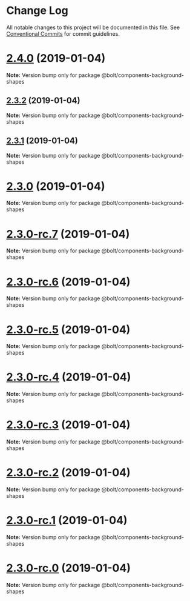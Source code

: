 # Change Log

All notable changes to this project will be documented in this file.
See [Conventional Commits](https://conventionalcommits.org) for commit guidelines.

# [2.4.0](https://github.com/bolt-design-system/bolt/tree/master/packages/components/bolt-background-shapes/compare/v2.3.2...v2.4.0) (2019-01-04)

**Note:** Version bump only for package @bolt/components-background-shapes





## [2.3.2](https://github.com/bolt-design-system/bolt/tree/master/packages/components/bolt-background-shapes/compare/v2.3.1...v2.3.2) (2019-01-04)

**Note:** Version bump only for package @bolt/components-background-shapes





## [2.3.1](https://github.com/bolt-design-system/bolt/tree/master/packages/components/bolt-background-shapes/compare/v2.3.0...v2.3.1) (2019-01-04)

**Note:** Version bump only for package @bolt/components-background-shapes





# [2.3.0](https://github.com/bolt-design-system/bolt/tree/master/packages/components/bolt-background-shapes/compare/v2.3.0-rc.7...v2.3.0) (2019-01-04)

**Note:** Version bump only for package @bolt/components-background-shapes





# [2.3.0-rc.7](https://github.com/bolt-design-system/bolt/tree/master/packages/components/bolt-background-shapes/compare/v2.3.0-rc.6...v2.3.0-rc.7) (2019-01-04)

**Note:** Version bump only for package @bolt/components-background-shapes





# [2.3.0-rc.6](https://github.com/bolt-design-system/bolt/tree/master/packages/components/bolt-background-shapes/compare/v2.3.0-rc.5...v2.3.0-rc.6) (2019-01-04)

**Note:** Version bump only for package @bolt/components-background-shapes





# [2.3.0-rc.5](https://github.com/bolt-design-system/bolt/tree/master/packages/components/bolt-background-shapes/compare/v2.3.0-rc.4...v2.3.0-rc.5) (2019-01-04)

**Note:** Version bump only for package @bolt/components-background-shapes





# [2.3.0-rc.4](https://github.com/bolt-design-system/bolt/tree/master/packages/components/bolt-background-shapes/compare/v2.3.0-rc.3...v2.3.0-rc.4) (2019-01-04)

**Note:** Version bump only for package @bolt/components-background-shapes





# [2.3.0-rc.3](https://github.com/bolt-design-system/bolt/tree/master/packages/components/bolt-background-shapes/compare/v2.3.0-rc.2...v2.3.0-rc.3) (2019-01-04)

**Note:** Version bump only for package @bolt/components-background-shapes





# [2.3.0-rc.2](https://github.com/bolt-design-system/bolt/tree/master/packages/components/bolt-background-shapes/compare/v2.3.0-rc.1...v2.3.0-rc.2) (2019-01-04)

**Note:** Version bump only for package @bolt/components-background-shapes





# [2.3.0-rc.1](https://github.com/bolt-design-system/bolt/tree/master/packages/components/bolt-background-shapes/compare/vv2.3.0-rc.0...v2.3.0-rc.1) (2019-01-04)

**Note:** Version bump only for package @bolt/components-background-shapes





# [2.3.0-rc.0](https://github.com/bolt-design-system/bolt/tree/master/packages/components/bolt-background-shapes/compare/v2.2.1...v2.3.0-rc.0) (2019-01-04)

**Note:** Version bump only for package @bolt/components-background-shapes
